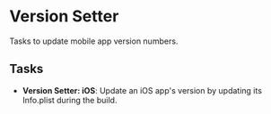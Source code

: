 # Version Setter

Tasks to update mobile app version numbers.  

## Tasks

* **Version Setter: iOS**: Update an iOS app's version by updating its Info.plist during the build.